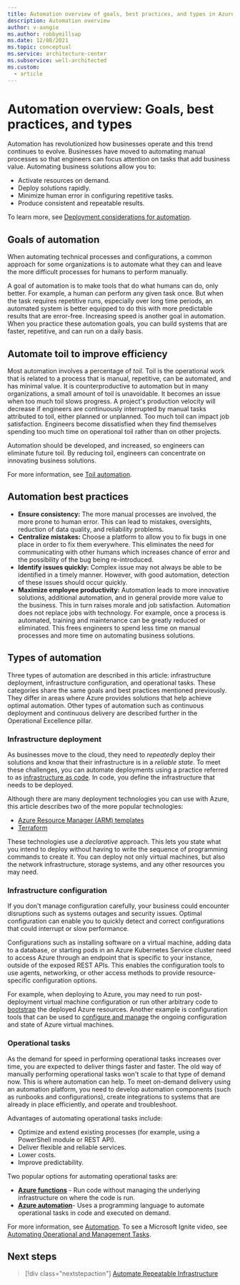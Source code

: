 ```yaml
---
title: Automation overview of goals, best practices, and types in Azure
description: Automation overview
author: v-aangie
ms.author: robbymillsap
ms.date: 12/08/2021
ms.topic: conceptual
ms.service: architecture-center
ms.subservice: well-architected
ms.custom:
  - article
---
```


# Automation overview: Goals, best practices, and types

Automation has revolutionized how businesses operate and this trend continues to evolve. Businesses have moved to automating manual processes so that engineers can focus attention on tasks that add business value. Automating business solutions allow you to:

- Activate resources on demand.
- Deploy solutions rapidly.
- Minimize human error in configuring repetitive tasks.
- Produce consistent and repeatable results.

To learn more, see [Deployment considerations for automation](./release-engineering-cd.md#automation).

## Goals of automation

When automating technical processes and configurations, a common approach for some organizations is to automate what they can and leave the more difficult processes for humans to perform manually.

A goal of automation is to make tools that do what humans can do, only better. For example, a human can perform any given task once. But when the task requires repetitive runs, especially over long time periods, an automated system is better equipped to do this with more predictable results that are error-free. Increasing speed is another goal in automation. When you practice these automation goals, you can build systems that are faster, repetitive, and can run on a daily basis.

## Automate toil to improve efficiency

Most automation involves a percentage of *toil*. Toil is the operational work that is related to a process that is manual, repetitive, can be automated, and has minimal value. It is counterproductive to automation but in many organizations, a small amount of toil is unavoidable. It becomes an issue when too much toil slows progress. A project's production velocity will decrease if engineers are continuously interrupted by manual tasks attributed to toil, either planned or unplanned. Too much toil can impact job satisfaction. Engineers become dissatisfied when they find themselves spending too much time on operational toil rather than on other projects.

Automation should be developed, and increased, so engineers can eliminate future toil. By reducing toil, engineers can concentrate on innovating business solutions.

For more information, see [Toil automation](https://www.coursera.org/lecture/developing-a-google-sre-culture/toil-automation-BpNqj).

## Automation best practices

- **Ensure consistency:** The more manual processes are involved, the more prone to human error. This can lead to mistakes, oversights, reduction of data quality, and reliability problems.
- **Centralize mistakes:** Choose a platform to allow you to fix bugs in one place in order to fix them everywhere. This eliminates the need for communicating with other humans which increases chance of error and the possibility of the bug being re-introduced.
- **Identify issues quickly:** Complex issue may not always be able to be identified in a timely manner. However, with good automation, detection of these issues should occur quickly.
- **Maximize employee productivity:** Automation leads to more innovative solutions, additional automation, and in general provide more value to the business. This in turn raises morale and job satisfaction. Automation does not replace jobs with technology. For example, once a process is automated, training and maintenance can be greatly reduced or eliminated. This frees engineers to spend less time on manual processes and more time on automating business solutions.

## Types of automation

Three types of automation are described in this article: infrastructure deployment, infrastructure configuration, and operational tasks. These categories share the same goals and best practices mentioned previously. They differ in areas where Azure provides solutions that help achieve optimal automation. Other types of automation such as continuous deployment and continuous delivery are described further in the Operational Excellence pillar.

### Infrastructure deployment

As businesses move to the cloud, they need to *repeatedly* deploy their solutions and know that their infrastructure is in a *reliable state*. To meet these challenges, you can automate deployments using a practice referred to as [infrastructure as code](./automation-infrastructure.md). In code, you define the infrastructure that needs to be deployed.

Although there are many deployment technologies you can use with Azure, this article describes two of the more popular technologies:

- [Azure Resource Manager (ARM) templates](./automation-infrastructure.md#automate-deployments-with-arm-templates)
- [Terraform](./automation-infrastructure.md#automate-deployments-with-terraform)

These technologies use a *declarative* approach. This lets you state what you intend to deploy without having to write the sequence of programming commands to create it. You can deploy not only virtual machines, but also the network infrastructure, storage systems, and any other resources you may need.

### Infrastructure configuration

If you don't manage configuration carefully, your business could encounter disruptions such as systems outages and security issues. Optimal configuration can enable you to quickly detect and correct configurations that could interrupt or slow performance.

Configurations such as installing software on a virtual machine, adding data to a database, or starting pods in an Azure Kubernetes Service cluster need to access Azure through an endpoint that is specific to your instance, outside of the exposed REST APIs. This enables the configuration tools to use agents, networking, or other access methods to provide resource-specific configuration options.

For example, when deploying to Azure, you may need to run post-deployment virtual machine configuration or run other arbitrary code to [bootstrap](./automation-configuration.md#bootstrap-automation) the deployed Azure resources. Another example is configuration tools that can be used to [configure and manage](./automation-configuration.md#configuration-management) the ongoing configuration and state of Azure virtual machines.

### Operational tasks

As the demand for speed in performing operational tasks increases over time, you are expected to deliver things faster and faster. The old way of manually performing operational tasks won't scale to that type of demand now. This is where automation can help. To meet on-demand delivery using an automation platform, you need to develop automation components (such as runbooks and configurations), create integrations to systems that are already in place efficiently, and operate and troubleshoot.

Advantages of automating operational tasks include:

- Optimize and extend existing processes (for example, using a PowerShell module or REST API).
- Deliver flexible and reliable services.
- Lower costs.
- Improve predictability.

Two popular options for automating operational tasks are:

- [**Azure functions**](./automation-tasks.md#azure-functions) - Run code without managing the underlying infrastructure on where the code is run.
- [**Azure automation**](./automation-tasks.md#azure-automation)- Uses a programming language to automate operational tasks in code and executed on demand.

For more information, see [Automation](./automation-tasks.md). To see a Microsoft Ignite video, see [Automating Operational and Management Tasks](https://azure.microsoft.com/resources/videos/microsoft-ignite-2015-automating-operational-and-management-tasks-using-azure-automation/).

## Next steps

> [!div class="nextstepaction"]
> [Automate Repeatable Infrastructure](./automation-infrastructure.md)
